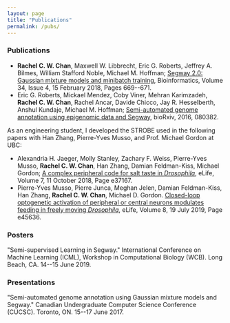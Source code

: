 ```yaml
---
layout: page
title: "Publications"
permalink: /pubs/
---
```


### Publications

* **Rachel C. W. Chan**, Maxwell W. Libbrecht, Eric G. Roberts, Jeffrey A. Bilmes, William Stafford Noble, Michael M. Hoffman; [Segway 2.0: Gaussian mixture models and minibatch training](https://doi.org/10.1093/bioinformatics/btx603), Bioinformatics, Volume 34, Issue 4, 15 February 2018, Pages 669--671.
* Eric G. Roberts, Mickael Mendez, Coby Viner, Mehran Karimzadeh, **Rachel C. W. Chan**, Rachel Ancar, Davide Chicco, Jay R. Hesselberth, Anshul Kundaje, Michael M. Hoffman; [Semi-automated genome annotation using epigenomic data and Segway](https://doi.org/10.1101/080382), bioRxiv, 2016, 080382.

As an engineering student, I developed the STROBE used in the following papers with Han Zhang, Pierre-Yves Musso, and Prof. Michael Gordon at UBC:

* Alexandria H. Jaeger, Molly Stanley, Zachary F. Weiss, Pierre-Yves Musso, **Rachel C. W. Chan**, Han Zhang, Damian Feldman-Kiss, Michael Gordon; [A complex peripheral code for salt taste in _Drosophila_](https://doi.org/10.7554/eLife.37167), eLife, Volume 7, 11 October 2018, Page e37167.
* Pierre-Yves Musso, Pierre Junca, Meghan Jelen, Damian Feldman-Kiss, Han Zhang, **Rachel C. W. Chan**, Michael D. Gordon. [Closed-loop optogenetic activation of peripheral or central neurons modulates feeding in freely moving _Drosophila_](https://doi.org/10.7554/eLife.45636), eLife, Volume 8, 19 July 2019, Page e45636.

### Posters
"Semi-supervised Learning in Segway." International Conference on Machine Learning (ICML), Workshop in Computational Biology (WCB). Long Beach, CA. 14--15 June 2019.

### Presentations
"Semi-automated genome annotation using Gaussian mixture models and Segway." Canadian Undergraduate Computer Science Conference (CUCSC). Toronto, ON. 15--17 June 2017.
